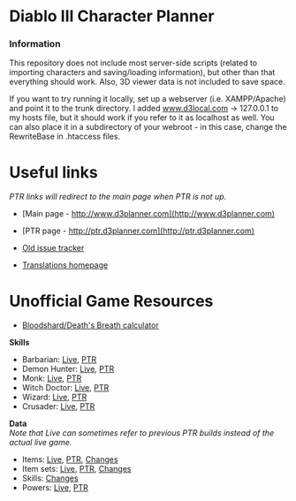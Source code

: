 # Diablo III Character Planner

### Information

This repository does not include most server-side scripts (related to importing characters and saving/loading information), but other than that everything should work. Also, 3D viewer data is not included to save space.

If you want to try running it locally, set up a webserver (i.e. XAMPP/Apache) and point it to the trunk directory. I added www.d3local.com -> 127.0.0.1 to my hosts file, but it should work if you refer to it as localhost as well. You can also place it in a subdirectory of your webroot - in this case, change the RewriteBase in .htaccess files.

# Useful links
*PTR links will redirect to the main page when PTR is not up.*

* [Main page - http://www.d3planner.com](http://www.d3planner.com)
* [PTR page - http://ptr.d3planner.com](http://ptr.d3planner.com)

* [Old issue tracker](http://www.d3planner.com/mantisbt/view_all_bug_page.php)
* [Translations homepage](http://www.d3planner.com/translate/)

# Unofficial Game Resources

* [Bloodshard/Death's Breath calculator](http://www.d3planner.com/kadala)

**Skills**

* Barbarian: [Live](http://www.d3planner.com/skills/barbarian), [PTR](http://ptr.d3planner.com/skills/barbarian)
* Demon Hunter: [Live](http://www.d3planner.com/skills/demonhunter), [PTR](http://ptr.d3planner.com/skills/demonhunter)
* Monk: [Live](http://www.d3planner.com/skills/monk), [PTR](http://ptr.d3planner.com/skills/monk)
* Witch Doctor: [Live](http://www.d3planner.com/skills/witchdoctor), [PTR](http://ptr.d3planner.com/skills/witchdoctor)
* Wizard: [Live](http://www.d3planner.com/skills/wizard), [PTR](http://ptr.d3planner.com/skills/wizard)
* Crusader: [Live](http://www.d3planner.com/skills/crusader), [PTR](http://ptr.d3planner.com/skills/crusader)

**Data**  
*Note that Live can sometimes refer to previous PTR builds instead of the actual live game.*

* Items: [Live](http://www.d3planner.com/game/items), [PTR](http://ptr.d3planner.com/game/items), [Changes](http://www.d3planner.com/diff/items)
* Item sets: [Live](http://www.d3planner.com/game/itemsets), [PTR](http://ptr.d3planner.com/game/itemsets), [Changes](http://www.d3planner.com/diff/itemsets)
* Skills: [Changes](http://www.d3planner.com/diff/powers)
* Powers: [Live](http://www.d3planner.com/powers/), [PTR](http://ptr.d3planner.com/powers/)
